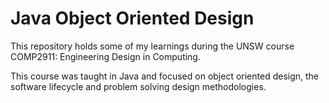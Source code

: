 # Java Object Oriented Design

This repository holds some of my learnings during the UNSW course COMP2911: Engineering Design in Computing.

This course was taught in Java and focused on object oriented design, the software lifecycle and problem solving design methodologies.
